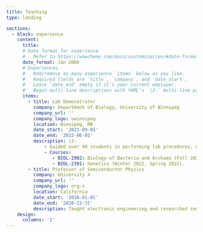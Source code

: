 ```yaml
---
title: Teaching
type: landing 

sections:
  - block: experience
    content:
      title: 
      # Date format for experience
      #   Refer to https://wowchemy.com/docs/customization/#date-format
      date_format: Jan 2006
      # Experiences.
      #   Add/remove as many experience `items` below as you like.
      #   Required fields are `title`, `company`, and `date_start`.
      #   Leave `date_end` empty if it's your current employer.
      #   Begin multi-line descriptions with YAML's `|2-` multi-line prefix.
      items:
        - title: Lab Demonstrator
          company: Department of Biology, University of Winnipeg
          company_url: ''
          company_logo: uwinnipeg
          location: Winnipeg, MB
          date_start: '2021-09-01'
          date_end: '2022-06-01'
          description: |2-
              - Guided over 48 students in performing lab procedures, graded quizzes and assignments, and provided feedback to ensure students understood the material and stayed on track.  
              - Courses:
                 - BIOL-2902: Biology of Bacteria and Archaea (Fall 2021)
                 - BIOL-2301: Genetics (Winter 2022, Spring 2022).
        - title: Professor of Semiconductor Physics
          company: University X
          company_url: ''
          company_logo: org-x
          location: California
          date_start: '2016-01-01'
          date_end: '2020-12-31'
          description: Taught electronic engineering and researched semiconductor physics.
    design:
      columns: '1'
---
```

